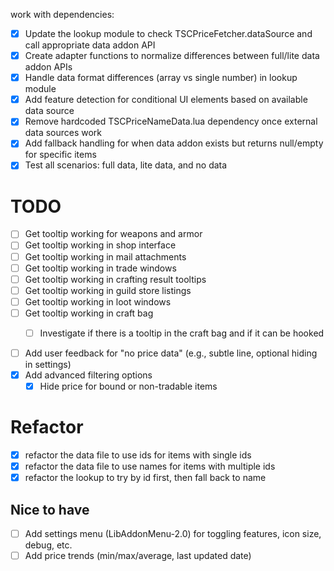 work with dependencies:
- [x] Update the lookup module to check TSCPriceFetcher.dataSource and call appropriate data addon API
- [x] Create adapter functions to normalize differences between full/lite data addon APIs
- [x] Handle data format differences (array vs single number) in lookup module
- [x] Add feature detection for conditional UI elements based on available data source
- [x] Remove hardcoded TSCPriceNameData.lua dependency once external data sources work
- [x] Add fallback handling for when data addon exists but returns null/empty for specific items
- [x] Test all scenarios: full data, lite data, and no data

# TODO

- [ ] Get tooltip working for weapons and armor
- [ ] Get tooltip working in shop interface
- [ ] Get tooltip working in mail attachments
- [ ] Get tooltip working in trade windows
- [ ] Get tooltip working in crafting result tooltips
- [ ] Get tooltip working in guild store listings
- [ ] Get tooltip working in loot windows
- [ ] Get tooltip working in craft bag
    - [ ] Investigate if there is a tooltip in the craft bag and if it can be hooked


- [ ] Add user feedback for "no price data" (e.g., subtle line, optional hiding in settings)
- [x] Add advanced filtering options
    - [x] Hide price for bound or non-tradable items

# Refactor

- [x] refactor the data file to use ids for items with single ids
- [x] refactor the data file to use names for items with multiple ids
- [x] refactor the lookup to try by id first, then fall back to name

## Nice to have

- [ ] Add settings menu (LibAddonMenu-2.0) for toggling features, icon size, debug, etc.
- [ ] Add price trends (min/max/average, last updated date)